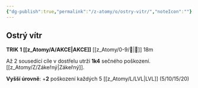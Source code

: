 ```yaml
---
{"dg-publish":true,"permalink":"/z-atomy/o/ostry-vitr/","noteIcon":""}
---
```


## Ostrý vítr  
**TRIK**
**1 [[z_Atomy/A/AKCE\|AKCE]]**
[[z_Atomy/0-9/🏹\|🏹]] 18m

Až 2 sousedící cíle v dostřelu utrží **1k4** sečného poškození. [[z_Atomy/Z/Zákeřný\|Zákeřný]].

**Vyšší úrovně**: +**2** poškození každých 5 [[z_Atomy/L/LVL\|LVL]] (5/10/15/20)